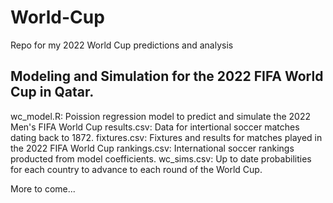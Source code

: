# World-Cup
Repo for my 2022 World Cup predictions and analysis

## Modeling and Simulation for the 2022 FIFA World Cup in Qatar.
wc_model.R: Poission regression model to predict and simulate the 2022 Men's FIFA World Cup
results.csv: Data for intertional soccer matches dating back to 1872.
fixtures.csv: Fixtures and results for matches played in the 2022 FIFA World Cup
rankings.csv: International soccer rankings producted from model coefficients.
wc_sims.csv: Up to date probabilities for each country to advance to each round of the World Cup.

More to come...
